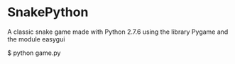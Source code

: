 # SnakePython
A classic snake game made with Python 2.7.6 using the library Pygame and the module easygui

$ python game.py 
